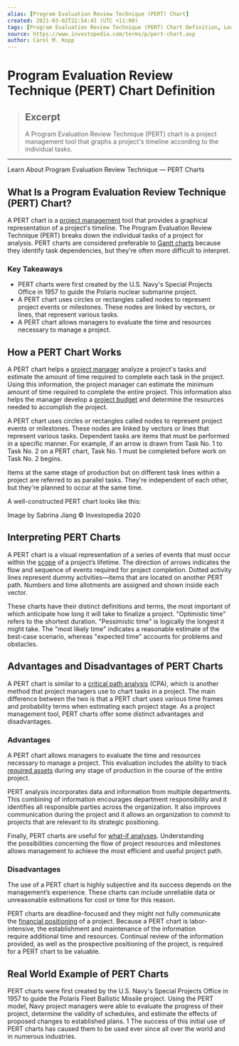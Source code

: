 ```yaml
---
alias: [Program Evaluation Review Technique (PERT) Chart]
created: 2021-03-02T22:54:43 (UTC +11:00)
tags: [Program Evaluation Review Technique (PERT) Chart Definition, Learn About Program Evaluation Review Technique — PERT Charts]
source: https://www.investopedia.com/terms/p/pert-chart.asp
author: Carol M. Kopp
---
```


# Program Evaluation Review Technique (PERT) Chart Definition

> ## Excerpt
> A Program Evaluation Review Technique (PERT) chart is a project management tool that graphs a project's timeline according to the individual tasks.

---

Learn About Program Evaluation Review Technique — PERT Charts
## What Is a Program Evaluation Review Technique (PERT) Chart?

A PERT chart is a [project management](https://www.investopedia.com/terms/p/project-management.asp) tool that provides a graphical representation of a project's timeline. The Program Evaluation Review Technique (PERT) breaks down the individual tasks of a project for analysis. PERT charts are considered preferable to [Gantt charts](https://www.investopedia.com/terms/g/gantt-chart.asp) because they identify task dependencies, but they're often more difficult to interpret.

### Key Takeaways

-   PERT charts were first created by the U.S. Navy's Special Projects Office in 1957 to guide the Polaris nuclear submarine project.
-   A PERT chart uses circles or rectangles called nodes to represent project events or milestones. These nodes are linked by vectors, or lines, that represent various tasks.
-   A PERT chart allows managers to evaluate the time and resources necessary to manage a project.

## How a PERT Chart Works

A PERT chart helps a [project manager](https://www.investopedia.com/articles/professionals/113015/project-manager-career-path-qualifications.asp) analyze a project's tasks and estimate the amount of time required to complete each task in the project. Using this information, the project manager can estimate the minimum amount of time required to complete the entire project. This information also helps the manager develop a [project budget](https://www.investopedia.com/terms/b/budget.asp) and determine the resources needed to accomplish the project.

A PERT chart uses circles or rectangles called nodes to represent project events or milestones. These nodes are linked by vectors or lines that represent various tasks. Dependent tasks are items that must be performed in a specific manner. For example, if an arrow is drawn from Task No. 1 to Task No. 2 on a PERT chart, Task No. 1 must be completed before work on Task No. 2 begins.

Items at the same stage of production but on different task lines within a project are referred to as parallel tasks. They're independent of each other, but they're planned to occur at the same time.

A well-constructed PERT chart looks like this:

Image by Sabrina Jiang © Investopedia 2020 

## Interpreting PERT Charts

A PERT chart is a visual representation of a series of events that must occur within the [scope](https://www.investopedia.com/terms/s/scope.asp) of a project’s lifetime. The direction of arrows indicates the flow and sequence of events required for project completion. Dotted activity lines represent dummy activities—items that are located on another PERT path. Numbers and time allotments are assigned and shown inside each vector.

These charts have their distinct definitions and terms, the most important of which anticipate how long it will take to finalize a project. "Optimistic time" refers to the shortest duration. "Pessimistic time" is logically the longest it might take. The "most likely time" indicates a reasonable estimate of the best-case scenario, whereas "expected time" accounts for problems and obstacles.

## Advantages and Disadvantages of PERT Charts

A PERT chart is similar to a [critical path analysis](https://www.investopedia.com/terms/c/critical-path-analysis-cpa.asp) (CPA), which is another method that project managers use to chart tasks in a project. The main difference between the two is that a PERT chart uses various time frames and probability terms when estimating each project stage. As a project management tool, PERT charts offer some distinct advantages and disadvantages.

### Advantages

A PERT chart allows managers to evaluate the time and resources necessary to manage a project. This evaluation includes the ability to track [required assets](https://www.investopedia.com/terms/c/core-assets.asp) during any stage of production in the course of the entire project.

PERT analysis incorporates data and information from multiple departments. This combining of information encourages department responsibility and it identifies all responsible parties across the organization. It also improves communication during the project and it allows an organization to commit to projects that are relevant to its strategic positioning.

Finally, PERT charts are useful for [what-if analyses](https://www.investopedia.com/terms/s/sensitivityanalysis.asp). Understanding the possibilities concerning the flow of project resources and milestones allows management to achieve the most efficient and useful project path.

### Disadvantages

The use of a PERT chart is highly subjective and its success depends on the management’s experience. These charts can include unreliable data or unreasonable estimations for cost or time for this reason.

PERT charts are deadline-focused and they might not fully communicate the [financial positioning](https://www.investopedia.com/articles/fundamental/04/063004.asp) of a project. Because a PERT chart is labor-intensive, the establishment and maintenance of the information require additional time and resources. Continual review of the information provided, as well as the prospective positioning of the project, is required for a PERT chart to be valuable.

## Real World Example of PERT Charts

PERT charts were first created by the U.S. Navy's Special Projects Office in 1957 to guide the Polaris Fleet Ballistic Missile project. Using the PERT model, Navy project managers were able to evaluate the progress of their project, determine the validity of schedules, and estimate the effects of proposed changes to established plans. 1 The success of this initial use of PERT charts has caused them to be used ever since all over the world and in numerous industries.
